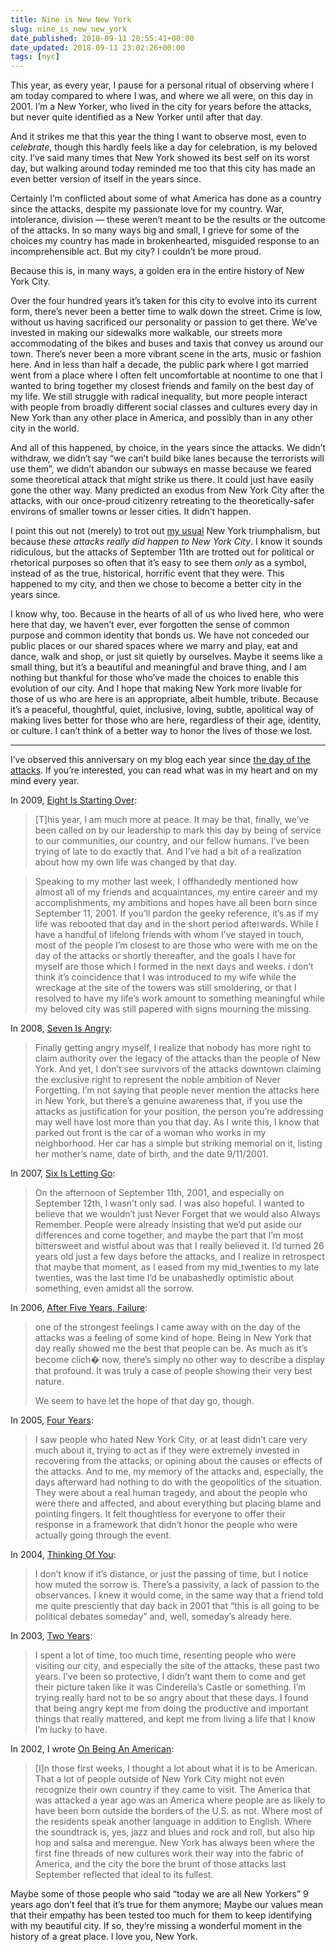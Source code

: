 ```yaml
---
title: Nine is New New York
slug: nine_is_new_new_york
date_published: 2010-09-11 20:55:41+00:00
date_updated: 2018-09-11 23:02:26+00:00
tags: [nyc]
---
```

This year, as every year, I pause for a personal ritual of observing where I am today compared to where I was, and where we all were, on this day in 2001. I’m a New Yorker, who lived in the city for years before the attacks, but never quite identified as a New Yorker until after that day.

And it strikes me that this year the thing I want to observe most, even to *celebrate*, though this hardly feels like a day for celebration, is my beloved city. I’ve said many times that New York showed its best self on its worst day, but walking around today reminded me too that this city has made an even better version of itself in the years since.

Certainly I’m conflicted about some of what America has done as a country since the attacks, despite my passionate love for my country. War, intolerance, division — these weren’t meant to be the results or the outcome of the attacks. In so many ways big and small, I grieve for some of the choices my country has made in brokenhearted, misguided response to an incomprehensible act. But my city? I couldn’t be more proud.

Because this is, in many ways, a golden era in the entire history of New York City.

Over the four hundred years it’s taken for this city to evolve into its current form, there’s never been a better time to walk down the street. Crime is low, without us having sacrificed our personality or passion to get there. We’ve invested in making our sidewalks more walkable, our streets more accommodating of the bikes and buses and taxis that convey us around our town. There’s never been a more vibrant scene in the arts, music or fashion here. And in less than half a decade, the public park where I got married went from a place where I often felt uncomfortable at noontime to one that I wanted to bring together my closest friends and family on the best day of my life. We still struggle with radical inequality, but more people interact with people from broadly different social classes and cultures every day in New York than any other place in America, and possibly than in any other city in the world.

And all of this happened, by choice, in the years since the attacks. We didn’t withdraw, we didn’t say “we can’t build bike lanes because the terrorists will use them”, we didn’t abandon our subways en masse because we feared some theoretical attack that might strike us there. It could just have easily gone the other way. Many predicted an exodus from New York City after the attacks, with our once-proud citizenry retreating to the theoretically-safer environs of smaller towns or lesser cities. It didn’t happen.

I point this out not (merely) to trot out [my usual](/tags/nyc) New York triumphalism, but because *these attacks really did happen to New York City*. I know it sounds ridiculous, but the attacks of September 11th are trotted out for political or rhetorical purposes so often that it’s easy to see them *only* as a symbol, instead of as the true, historical, horrific event that they were. This happened to my city, and then we chose to become a better city in the years since.

I know why, too. Because in the hearts of all of us who lived here, who were here that day, we haven’t ever, ever forgotten the sense of common purpose and common identity that bonds us. We have not conceded our public places or our shared spaces where we marry and play, eat and dance, walk and shop, or just sit quietly by ourselves. Maybe it seems like a small thing, but it’s a beautiful and meaningful and brave thing, and I am nothing but thankful for those who’ve made the choices to enable this evolution of our city. And I hope that making New York more livable for those of us who are here is an appropriate, albeit humble, tribute. Because it’s a peaceful, thoughtful, quiet, inclusive, loving, subtle, apolitical way of making lives better for those who are here, regardless of their age, identity, or culture. I can’t think of a better way to honor the lives of those we lost.

---

I’ve observed this anniversary on my blog each year since [the day of the attacks](/2001/09/11/thank_you). If you’re interested, you can read what was in my heart and on my mind every year.

In 2009, [Eight Is Starting Over](/2009/09/11/eight_is_starting_over):

> [T]his year, I am much more at peace. It may be that, finally, we’ve been called on by our leadership to mark this day by being of service to our communities, our country, and our fellow humans. I’ve been trying of late to do exactly that. And I’ve had a bit of a realization about how my own life was changed by that day.

> Speaking to my mother last week, I offhandedly mentioned how almost all of my friends and acquaintances, my entire career and my accomplishments, my ambitions and hopes have all been born since September 11, 2001. If you’ll pardon the geeky reference, it’s as if my life was rebooted that day and in the short period afterwards. While I have a handful of lifelong friends with whom I’ve stayed in touch, most of the people I’m closest to are those who were with me on the day of the attacks or shortly thereafter, and the goals I have for myself are those which I formed in the next days and weeks. i don’t think it’s coincidence that I was introduced to my wife while the wreckage at the site of the towers was still smoldering, or that I resolved to have my life’s work amount to something meaningful while my beloved city was still papered with signs mourning the missing.

In 2008, [Seven Is Angry](/2008/09/11/seven_is_angry):

> Finally getting angry myself, I realize that nobody has more right to claim authority over the legacy of the attacks than the people of New York. And yet, I don’t see survivors of the attacks downtown claiming the exclusive right to represent the noble ambition of Never Forgetting. I’m not saying that people never mention the attacks here in New York, but there’s a genuine awareness that, if you use the attacks as justification for your position, the person you’re addressing may well have lost more than you that day. As I write this, I know that parked out front is the car of a woman who works in my neighborhood. Her car has a simple but striking memorial on it, listing her mother’s name, date of birth, and the date 9/11/2001.

In 2007, [Six Is Letting Go](/2007/09/11/six_is_letting_go):

> On the afternoon of September 11th, 2001, and especially on September 12th, I wasn’t only sad. I was also hopeful. I wanted to believe that we wouldn’t just Never Forget that we would also Always Remember. People were already insisting that we’d put aside our differences and come together, and maybe the part that I’m most bittersweet and wistful about was that I really believed it. I’d turned 26 years old just a few days before the attacks, and I realize in retrospect that maybe that moment, as I eased from my mid_twenties to my late twenties, was the last time I’d be unabashedly optimistic about something, even amidst all the sorrow.

In 2006, [After Five Years, Failure](/2006/09/11/after_five_years_failure):

> one of the strongest feelings I came away with on the day of the attacks was a feeling of some kind of hope. Being in New York that day really showed me the best that people can be. As much as it’s become clich� now, there’s simply no other way to describe a display that profound. It was truly a case of people showing their very best nature.
> 
> We seem to have let the hope of that day go, though.

In 2005, [Four Years](/2005/09/11/four_years):

> I saw people who hated New York City, or at least didn’t care very much about it, trying to act as if they were extremely invested in recovering from the attacks, or opining about the causes or effects of the attacks. And to me, my memory of the attacks and, especially, the days afterward had nothing to do with the geopolitics of the situation. They were about a real human tragedy, and about the people who were there and affected, and about everything but placing blame and pointing fingers. It felt thoughtless for everyone to offer their response in a framework that didn’t honor the people who were actually going through the event.

In 2004, [Thinking Of You](/2004/09/11/thinking_of_you):

> I don’t know if it’s distance, or just the passing of time, but I notice how muted the sorrow is. There’s a passivity, a lack of passion to the observances. I knew it would come, in the same way that a friend told me quite presciently that day back in 2001 that “this is all going to be political debates someday” and, well, someday’s already here.

In 2003, [Two Years](/2003/09/11/two_years):

> I spent a lot of time, too much time, resenting people who were visiting our city, and especially the site of the attacks, these past two years. I’ve been so protective, I didn’t want them to come and get their picture taken like it was Cinderella’s Castle or something. I’m trying really hard not to be so angry about that these days. I found that being angry kept me from doing the productive and important things that really mattered, and kept me from living a life that I know I’m lucky to have.

In 2002, I wrote [On Being An American](/2002/09/11/on_being_an_ame):

> [I]n those first weeks, I thought a lot about what it is to be American. That a lot of people outside of New York City might not even recognize their own country if they came to visit. The America that was attacked a year ago was an America where people are as likely to have been born outside the borders of the U.S. as not. Where most of the residents speak another language in addition to English. Where the soundtrack is, yes, jazz and blues and rock and roll, but also hip hop and salsa and merengue. New York has always been where the first fine threads of new cultures work their way into the fabric of America, and the city the bore the brunt of those attacks last September reflected that ideal to its fullest.

Maybe some of those people who said “today we are all New Yorkers” 9 years ago don’t feel that it’s true for them anymore; Maybe our values mean that their empathy has been tested too much for them to keep identifying with my beautiful city. If so, they’re missing a wonderful moment in the history of a great place. I love you, New York.
